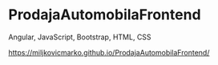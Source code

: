 # ProdajaAutomobilaFrontend
Angular, JavaScript, Bootstrap, HTML, CSS

https://miljkovicmarko.github.io/ProdajaAutomobilaFrontend/
